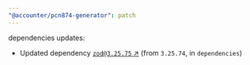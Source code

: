 ```yaml
---
"@accounter/pcn874-generator": patch
---
```

dependencies updates:
  - Updated dependency [`zod@3.25.75` ↗︎](https://www.npmjs.com/package/zod/v/3.25.75) (from `3.25.74`, in `dependencies`)
